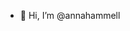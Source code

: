 - 👋 Hi, I’m @annahammell

<!---
annahammell/annahammell is a ✨ special ✨ repository because its `README.md` (this file) appears on your GitHub profile.
You can click the Preview link to take a look at your changes.
--->
